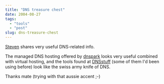 ```yaml
---
title: "DNS treasure chest"
date: 2004-08-27
tags: 
  - "tools"
  - "post"
slug: dns-treasure-chest
---
```


[Steven](http://blogs.cocoondev.org/stevenn/archives/002071.html) shares very useful DNS-related info.

The managed DNS hosting offered by [dnspark](http://www.dnspark.com/) looks very useful combined with virtual hosting, and the tools found at [DNSstuff](http://www.dnsstuff.com/) (some of them I'd been using before) look like the swiss army knife of DNS.

Thanks mate (trying with that aussie accent ;-)
